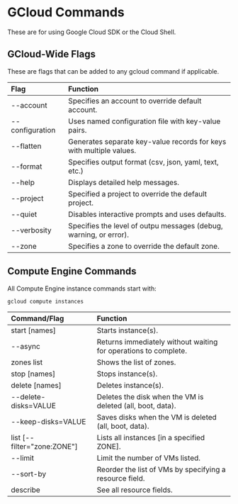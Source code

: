 # GCloud Commands
These are for using Google Cloud SDK or the Cloud Shell.

## GCloud-Wide Flags
These are flags that can be added to any gcloud command if applicable.

| Flag            | Function                                                            |
| :-------------- | :------------------------------------------------------------------ |
| --account       | Specifies an account to override default account.                   |
| --configuration | Uses named configuration file with key-value pairs.                 |
| --flatten       | Generates separate key-value records for keys with multiple values. |
| --format        | Specifies output format (csv, json, yaml, text, etc.)               |
| --help          | Displays detailed help messages.                                    |
| --project       | Specified a project to override the default project.                |
| --quiet         | Disables interactive prompts and uses defaults.                     |
| --verbosity     | Specifies the level of outpu messages (debug, warning, or error).   |
| --zone          | Specifies a zone to override the default zone.                      |

## Compute Engine Commands
All Compute Engine instance commands start with:

    gcloud compute instances


| Command/Flag                | Function                                                            |
| :-------------------------- | :------------------------------------------------------------------ |
| start [names]               | Starts instance(s).                                                 |
| --async                     | Returns immediately without waiting for operations to complete.     |
| zones list                  | Shows the list of zones.                                            |
| stop  [names]               | Stops instance(s).                                                  |
| delete [names]              | Deletes instance(s).                                                |
| --delete-disks=VALUE        | Deletes the disk when the VM is deleted (all, boot, data).          |
| --keep-disks=VALUE          | Saves disks when the VM is deleted (all, boot, data).               |
| list [--filter="zone:ZONE"] | Lists all instances [in a specified ZONE].                          |
| --limit                     | Limit the number of VMs listed.                                     |
| --sort-by                   | Reorder the list of VMs by specifying a resource field.             |
| describe                    | See all resource fields.                                            |